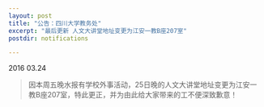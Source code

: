 ```yaml
---
layout: post
title: "公告：四川大学教务处"
excerpt: "最后更新 人文大讲堂地址变更为江安一教B座207室"
postdir: notifications

---
```



2016 03.24

> 因本周五晚水报有学校外事活动，25日晚的人文大讲堂地址变更为江安一教B座207室，特此更正，并为由此给大家带来的工不便深致歉意！

